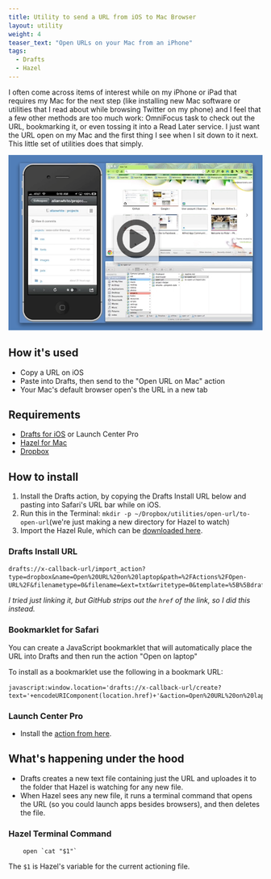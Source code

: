 ```yaml
---
title: Utility to send a URL from iOS to Mac Browser
layout: utility
weight: 4
teaser_text: "Open URLs on your Mac from an iPhone"
tags:
  - Drafts
  - Hazel
---
```

I often come across items of interest while on my iPhone or iPad that requires my Mac for the next step (like installing new Mac software or utilities that I read about while browsing Twitter on my phone) and I feel that a few other methods are too much work: OmniFocus task to check out the URL, bookmarking it, or even tossing it into a Read Later service. I just want the URL open on my Mac and the first thing I see when I sit down to it next. This little set of utilities does that simply.

[![Video Example](video-thumb.png)](https://www.dropbox.com/s/ltoxc0j11q9hx7e/Open-URL-on-Mac.mov)

## How it's used

- Copy a URL on iOS
- Paste into Drafts, then send to the "Open URL on Mac" action
- Your Mac's default browser open's the URL in a new tab

## Requirements

- [Drafts for iOS](http://agiletortoise.com/drafts) or Launch Center Pro
- [Hazel for Mac](http://www.noodlesoft.com/hazel.php)
- [Dropbox](http://www.dropbox.com/)

## How to install 

1. Install the Drafts action, by copying the Drafts Install URL below and pasting into Safari's URL bar while on iOS.
2. Run this in the Terminal: `mkdir -p ~/Dropbox/utilities/open-url/to-open-url`(we're just making a new directory for Hazel to watch)
3. Import the Hazel Rule, which can be [downloaded here](https://github.com/EvanLovely/drafts-hazel--open-url/raw/master/to-open-url.hazelrules).

### Drafts Install URL

	drafts://x-callback-url/import_action?type=dropbox&name=Open%20URL%20on%20laptop&path=%2FActions%2FOpen-URL%2F&filenametype=0&filename=&ext=txt&writetype=0&template=%5B%5Bdraft%5D%5D
        
*I tried just linking it, but GitHub strips out the `href` of the link, so I did this instead.*

### Bookmarklet for Safari ###

You can create a JavaScript bookmarklet that will automatically place the URL into Drafts and then run the action "Open on laptop"

To install as a bookmarklet use the following in a bookmark URL:

    javascript:window.location='drafts://x-callback-url/create?text='+encodeURIComponent(location.href)+'&action=Open%20URL%20on%20laptop'


### Launch Center Pro

* Install the [action from here](http://launchcenterpro.com/8rf2xv).

## What's happening under the hood

- Drafts creates a new text file containing just the URL and uploades it to the folder that Hazel is watching for any new file.
- When Hazel sees any new file, it runs a terminal command that opens the URL (so you could launch apps besides browsers), and then deletes the file. 


### Hazel Terminal Command

        open `cat "$1"`

The `$1` is Hazel's variable for the current actioning file. 
